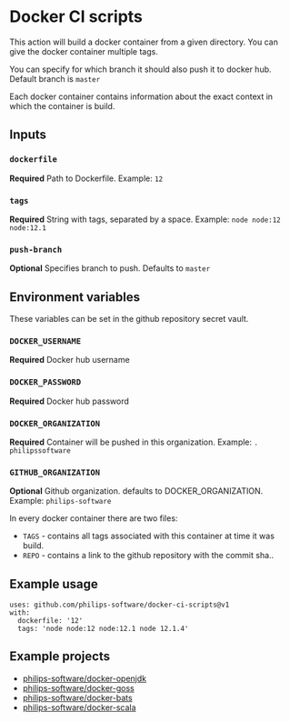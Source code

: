 # Docker CI scripts

This action will build a docker container from a given directory. You can give the docker container multiple tags.

You can specify for which branch it should also push it to docker hub. Default branch is `master`

Each docker container contains information about the exact context in which the container is build.

## Inputs

### `dockerfile`

**Required** Path to Dockerfile. Example: `12`

### `tags`

**Required** String with tags, separated by a space. Example: `node node:12 node:12.1`

### `push-branch`

**Optional** Specifies branch to push. Defaults to `master`

## Environment variables

These variables can be set in the github repository secret vault.

### `DOCKER_USERNAME`

**Required** Docker hub username

### `DOCKER_PASSWORD`

**Required**  Docker hub password

### `DOCKER_ORGANIZATION`

**Required** Container will be pushed in this organization. Example: `. philipssoftware`

### `GITHUB_ORGANIZATION`

**Optional** Github organization. defaults to DOCKER_ORGANIZATION. Example: `philips-software`

In every docker container there are two files:
- `TAGS` - contains all tags associated with this container at time it was build.
- `REPO` - contains a link to the github repository with the commit sha..

## Example usage

```
uses: github.com/philips-software/docker-ci-scripts@v1
with:
  dockerfile: '12'
  tags: 'node node:12 node:12.1 node 12.1.4'
```

## Example projects

- [philips-software/docker-openjdk](https://github.com/philips-software/docker-openjdk)
- [philips-software/docker-goss](https://github.com/philips-software/docker-goss)
- [philips-software/docker-bats](https://github.com/philips-software/docker-bats)
- [philips-software/docker-scala](https://github.com/philips-software/docker-bats)
